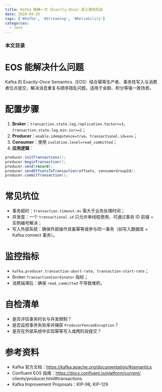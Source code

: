 ```yaml
---
title: Kafka 精确一次（Exactly-Once）语义落地实战
date: 2020-04-26
tags: ['#Kafka', '#Streaming', '#Reliability']
categories:
  - Java
---
```


### 本文目录
<!-- toc -->

# EOS 能解决什么问题
Kafka 的 Exactly-Once Semantics（EOS）结合幂等生产者、事务性写入与消费者位点提交，解决消息重复与顺序错乱问题。适用于金额、积分等强一致场景。

# 配置步骤
1. **Broker**：`transaction.state.log.replication.factor>=3`、`transaction.state.log.min.isr>=2`；
2. **Producer**：`enable.idempotence=true`、`transactional.id=xxx`；
3. **Consumer**：使用 `isolation.level=read_committed`；
4. **应用逻辑**：
```java
producer.initTransactions();
producer.beginTransaction();
producer.send(record);
producer.sendOffsetsToTransaction(offsets, consumerGroupId);
producer.commitTransaction();
```

# 常见坑位
- 事务超时：`transaction.timeout.ms` 需大于业务处理时间；
- 并发度：一个 `transactional.id` 只允许单线程使用，可通过事务 ID 前缀 + 实例编号解决；
- 写入外部系统：确保外部操作具备幂等或参与同一事务（如写入数据库 + Kafka connect 事务）。

# 监控指标
- `kafka.producer.transaction-abort-rate`、`transaction-start-rate`；
- Broker `TransactionCoordinator` 指标；
- 消费端滞后：确保 `read_committed` 不导致堆积。

# 自检清单
- 是否评估事务时长与并发限制？
- 是否监控事务失败率并捕获 `ProducerFencedException`？
- 是否在外部系统中实现幂等写入或两阶段提交？

# 参考资料
- Kafka 官方文档：https://kafka.apache.org/documentation/#semantics
- Confluent EOS 指南：https://docs.confluent.io/platform/current/ clients/producer.html#transactions
- Kafka Improvement Proposals：KIP-98, KIP-129
